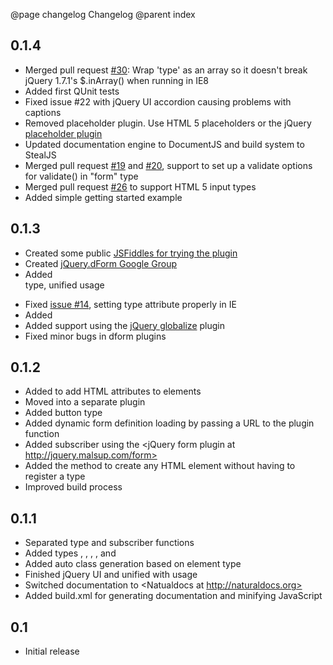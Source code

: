 @page changelog Changelog
@parent index

## 0.1.4

* Merged pull request [#30](https://github.com/daffl/jquery.dform/pull/30): Wrap 'type' as an array so it doesn't break jQuery 1.7.1's $.inArray() when running in IE8
* Added first QUnit tests
* Fixed issue #22 with jQuery UI accordion causing problems with captions
* Removed placeholder plugin. Use HTML 5 placeholders or the jQuery [placeholder plugin](https://github.com/danielstocks/jQuery-Placeholder)
* Updated documentation engine to DocumentJS and build system to StealJS
* Merged pull request [#19](https://github.com/daffl/jquery.dform/pull/19) and [#20](https://github.com/daffl/jquery.dform/pull/20), support to set up a validate options for validate() in "form" type
* Merged pull request [#26](https://github.com/daffl/jquery.dform/pull/26) to support HTML 5 input types
* Added simple getting started example

## 0.1.3

* Created some public [JSFiddles for trying the plugin](http://jsfiddle.net/user/Daff/fiddles)
* Created [jQuery.dForm Google Group](http://groups.google.com/group/jquery-dform)
* Added <form> type, unified <buildForm> usage
* Fixed [issue #14](https://github.com/daffl/jquery.dform/issues/closed#issue/14), setting type attribute properly in IE
* Added <getValueAt>
* Added <i18n> support using the [jQuery globalize](https://github.com/jquery/jquery-global) plugin
* Fixed minor bugs in dform plugins

## 0.1.2

* Added <dformAttr> to add HTML attributes to elements
* Moved <placeholder> into a separate plugin
* Added <reset> button type
* Added dynamic form definition loading by passing a URL to the <buildForm> plugin function
* Added <ajax> subscriber using the <jQuery form plugin at http://jquery.malsup.com/form>
* Added the <defaultType> method to create any HTML element without having to register a type
* Improved build process

## 0.1.1

* Separated type and subscriber functions
* Added types <file>, <container>, <hidden>, <accordion>, <checkboxes> and <radiobuttons>
* Added auto class generation based on element type
* Finished jQuery UI <accordion> and unified with <tabs> usage
* Switched documentation to <Natualdocs at http://naturaldocs.org>
* Added build.xml for generating documentation and minifying JavaScript

## 0.1

* Initial release
